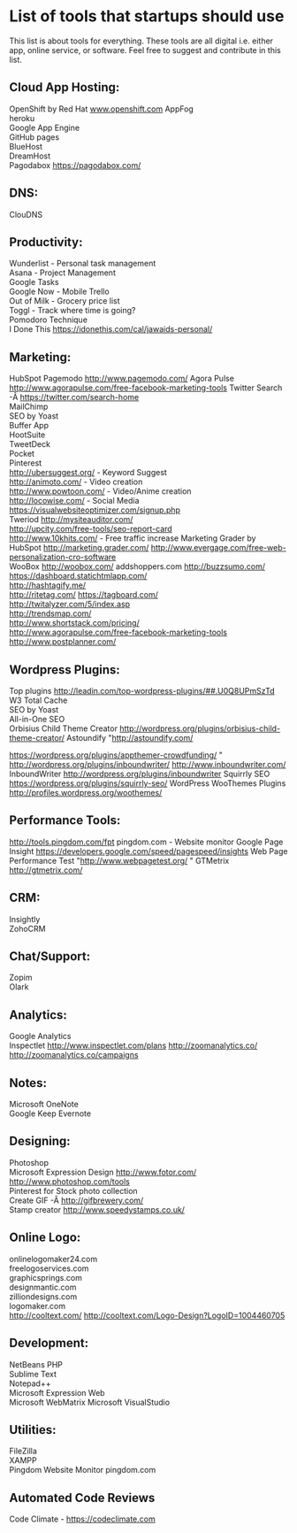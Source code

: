 # List of tools that startups should use
This list is about tools for everything. These tools are all digital i.e. either app, online service, or software. Feel free to suggest and contribute in this list.

## Cloud App Hosting:	
OpenShift by Red Hat	www.openshift.com
AppFog	
heroku	
Google App Engine	
GitHub pages	
BlueHost	
DreamHost	
Pagodabox	https://pagodabox.com/
## DNS:	
ClouDNS	
## Productivity:	
Wunderlist - Personal task management	
Asana - Project Management	
Google Tasks	
Google Now - Mobile	
Trello	
Out of Milk - Grocery price list	
Toggl - Track where time is going?	
Pomodoro Technique	
I Done This	https://idonethis.com/cal/jawaids-personal/
## Marketing:	
HubSpot	
Pagemodo	http://www.pagemodo.com/
Agora Pulse	http://www.agorapulse.com/free-facebook-marketing-tools
Twitter Search -Â https://twitter.com/search-home	
MailChimp	
SEO by Yoast	
Buffer App	
HootSuite	
TweetDeck	
Pocket	
Pinterest	
http://ubersuggest.org/ - Keyword Suggest	
http://animoto.com/ - Video creation	
http://www.powtoon.com/ - Video/Anime creation	
http://locowise.com/ - Social Media	
https://visualwebsiteoptimizer.com/signup.php	
Tweriod	
http://mysiteauditor.com/	
http://upcity.com/free-tools/seo-report-card	
http://www.10khits.com/ - Free traffic increase	
Marketing Grader by HubSpot	http://marketing.grader.com/
http://www.evergage.com/free-web-personalization-cro-software	
WooBox	http://woobox.com/
addshoppers.com	
http://buzzsumo.com/	
https://dashboard.statichtmlapp.com/	
http://hashtagify.me/	
http://ritetag.com/	
https://tagboard.com/	
http://twitalyzer.com/5/index.asp	
http://trendsmap.com/	
http://www.shortstack.com/pricing/	
http://www.agorapulse.com/free-facebook-marketing-tools	
http://www.postplanner.com/	
## Wordpress Plugins:	
Top plugins	http://leadin.com/top-wordpress-plugins/##.U0Q8UPmSzTd
W3 Total Cache	
SEO by Yoast	
All-in-One SEO	
Orbisius Child Theme Creator	http://wordpress.org/plugins/orbisius-child-theme-creator/
Astoundify	"http://astoundify.com/

https://wordpress.org/plugins/appthemer-crowdfunding/
"
http://wordpress.org/plugins/inboundwriter/	http://www.inboundwriter.com/
InboundWriter	http://wordpress.org/plugins/inboundwriter
Squirrly SEO	https://wordpress.org/plugins/squirrly-seo/
WordPress WooThemes Plugins	http://profiles.wordpress.org/woothemes/
## Performance Tools:	
http://tools.pingdom.com/fpt	pingdom.com - Website monitor
Google Page Insight	https://developers.google.com/speed/pagespeed/insights
Web Page Performance Test	"http://www.webpagetest.org/
"
GTMetrix	http://gtmetrix.com/
## CRM:	
Insightly	
ZohoCRM	
## Chat/Support:	
Zopim	
Olark	
## Analytics:	
Google Analytics	
Inspectlet	http://www.inspectlet.com/plans
http://zoomanalytics.co/	http://zoomanalytics.co/campaigns
## Notes:	
Microsoft OneNote	
Google Keep	
Evernote	
## Designing:	
Photoshop	
Microsoft Expression Design	
http://www.fotor.com/	
http://www.photoshop.com/tools	
Pinterest for Stock photo collection	
Create GIF -Â http://gifbrewery.com/	
Stamp creator	http://www.speedystamps.co.uk/
## Online Logo:	
onlinelogomaker24.com	
freelogoservices.com	
graphicsprings.com	
designmantic.com	
zilliondesigns.com	
logomaker.com	
http://cooltext.com/	http://cooltext.com/Logo-Design?LogoID=1004460705
## Development:	
NetBeans PHP	
Sublime Text	
Notepad++	
Microsoft Expression Web	
Microsoft WebMatrix	
Microsoft VisualStudio	
## Utilities:	
FileZilla	
XAMPP	
Pingdom Website Monitor	pingdom.com
## Automated Code Reviews
Code Climate - https://codeclimate.com
